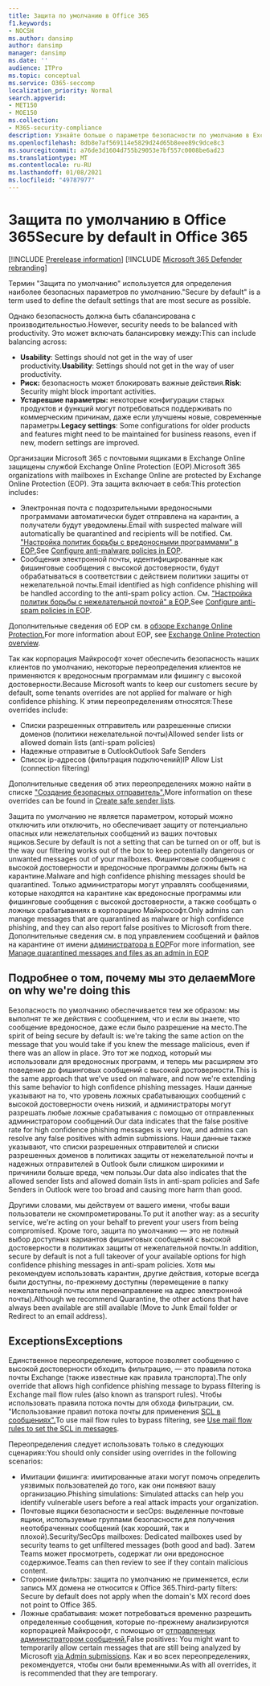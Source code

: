 ```yaml
---
title: Защита по умолчанию в Office 365
f1.keywords:
- NOCSH
ms.author: dansimp
author: dansimp
manager: dansimp
ms.date: ''
audience: ITPro
ms.topic: conceptual
ms.service: O365-seccomp
localization_priority: Normal
search.appverid:
- MET150
- MOE150
ms.collection:
- M365-security-compliance
description: Узнайте больше о параметре безопасности по умолчанию в Exchange Online Protection (EOP)
ms.openlocfilehash: 8db8e7af569114e5829d24d65b8eee89c9dce8c3
ms.sourcegitcommit: a76de3d1604d755b29053e7bf557c0008be6ad23
ms.translationtype: MT
ms.contentlocale: ru-RU
ms.lasthandoff: 01/08/2021
ms.locfileid: "49787977"
---
```

# <a name="secure-by-default-in-office-365"></a><span data-ttu-id="4caa0-103">Защита по умолчанию в Office 365</span><span class="sxs-lookup"><span data-stu-id="4caa0-103">Secure by default in Office 365</span></span>

[!INCLUDE [Prerelease information](../includes/prerelease.md)]
[!INCLUDE [Microsoft 365 Defender rebranding](../includes/microsoft-defender-for-office.md)]

<span data-ttu-id="4caa0-104">Термин "Защита по умолчанию" используется для определения наиболее безопасных параметров по умолчанию.</span><span class="sxs-lookup"><span data-stu-id="4caa0-104">"Secure by default" is a term used to define the default settings that are most secure as possible.</span></span>

<span data-ttu-id="4caa0-105">Однако безопасность должна быть сбалансирована с производительностью.</span><span class="sxs-lookup"><span data-stu-id="4caa0-105">However, security needs to be balanced with productivity.</span></span> <span data-ttu-id="4caa0-106">Это может включать балансировку между:</span><span class="sxs-lookup"><span data-stu-id="4caa0-106">This can include balancing across:</span></span>

- <span data-ttu-id="4caa0-107">**Usability**: Settings should not get in the way of user productivity.</span><span class="sxs-lookup"><span data-stu-id="4caa0-107">**Usability**: Settings should not get in the way of user productivity.</span></span>
- <span data-ttu-id="4caa0-108">**Риск:** безопасность может блокировать важные действия.</span><span class="sxs-lookup"><span data-stu-id="4caa0-108">**Risk**: Security might block important activities.</span></span>
- <span data-ttu-id="4caa0-109">**Устаревшие параметры:** некоторые конфигурации старых продуктов и функций могут потребоваться поддерживать по коммерческим причинам, даже если улучшены новые, современные параметры.</span><span class="sxs-lookup"><span data-stu-id="4caa0-109">**Legacy settings**: Some configurations for older products and features might need to be maintained for business reasons, even if new, modern settings are improved.</span></span>

<span data-ttu-id="4caa0-110">Организации Microsoft 365 с почтовыми ящиками в Exchange Online защищены службой Exchange Online Protection (EOP).</span><span class="sxs-lookup"><span data-stu-id="4caa0-110">Microsoft 365 organizations with mailboxes in Exchange Online are protected by Exchange Online Protection (EOP).</span></span> <span data-ttu-id="4caa0-111">Эта защита включает в себя:</span><span class="sxs-lookup"><span data-stu-id="4caa0-111">This protection includes:</span></span>

- <span data-ttu-id="4caa0-112">Электронная почта с подозрительными вредоносными программами автоматически будет отправлена на карантин, а получатели будут уведомлены.</span><span class="sxs-lookup"><span data-stu-id="4caa0-112">Email with suspected malware will automatically be quarantined and recipients will be notified.</span></span> <span data-ttu-id="4caa0-113">См. ["Настройка политик борьбы с вредоносными программами" в EOP.](configure-anti-malware-policies.md)</span><span class="sxs-lookup"><span data-stu-id="4caa0-113">See [Configure anti-malware policies in EOP](configure-anti-malware-policies.md).</span></span>
- <span data-ttu-id="4caa0-114">Сообщения электронной почты, идентифицированные как фишинговые сообщения с высокой достоверности, будут обрабатываться в соответствии с действием политики защиты от нежелательной почты.</span><span class="sxs-lookup"><span data-stu-id="4caa0-114">Email identified as high confidence phishing will be handled according to the anti-spam policy action.</span></span> <span data-ttu-id="4caa0-115">См. ["Настройка политик борьбы с нежелательной почтой" в EOP.](configure-your-spam-filter-policies.md)</span><span class="sxs-lookup"><span data-stu-id="4caa0-115">See [Configure anti-spam policies in EOP](configure-your-spam-filter-policies.md).</span></span>

<span data-ttu-id="4caa0-116">Дополнительные сведения об EOP см. в [обзоре Exchange Online Protection.](exchange-online-protection-overview.md)</span><span class="sxs-lookup"><span data-stu-id="4caa0-116">For more information about EOP, see [Exchange Online Protection overview](exchange-online-protection-overview.md).</span></span>

<span data-ttu-id="4caa0-117">Так как корпорация Майкрософт хочет обеспечить безопасность наших клиентов по умолчанию, некоторые переопределения клиентов не применяются к вредоносным программам или фишингу с высокой достоверности.</span><span class="sxs-lookup"><span data-stu-id="4caa0-117">Because Microsoft wants to keep our customers secure by default, some tenants overrides are not applied for malware or high confidence phishing.</span></span> <span data-ttu-id="4caa0-118">К этим переопределениям относятся:</span><span class="sxs-lookup"><span data-stu-id="4caa0-118">These overrides include:</span></span>

- <span data-ttu-id="4caa0-119">Списки разрешенных отправитель или разрешенные списки доменов (политики нежелательной почты)</span><span class="sxs-lookup"><span data-stu-id="4caa0-119">Allowed sender lists or allowed domain lists (anti-spam policies)</span></span>
- <span data-ttu-id="4caa0-120">Надежные отправитые в Outlook</span><span class="sxs-lookup"><span data-stu-id="4caa0-120">Outlook Safe Senders</span></span>
- <span data-ttu-id="4caa0-121">Список ip-адресов (фильтрация подключений)</span><span class="sxs-lookup"><span data-stu-id="4caa0-121">IP Allow List (connection filtering)</span></span>

<span data-ttu-id="4caa0-122">Дополнительные сведения об этих переопределениях можно найти в списке ["Создание безопасных отправитель".](create-safe-sender-lists-in-office-365.md)</span><span class="sxs-lookup"><span data-stu-id="4caa0-122">More information on these overrides can be found in [Create safe sender lists](create-safe-sender-lists-in-office-365.md).</span></span>

<span data-ttu-id="4caa0-123">Защита по умолчанию не является параметром, который можно отключить или отключить, но обеспечивает защиту от потенциально опасных или нежелательных сообщений из ваших почтовых ящиков.</span><span class="sxs-lookup"><span data-stu-id="4caa0-123">Secure by default is not a setting that can be turned on or off, but is the way our filtering works out of the box to keep potentially dangerous or unwanted messages out of your mailboxes.</span></span> <span data-ttu-id="4caa0-124">Фишинговые сообщения с высокой достоверности и вредоносные программы должны быть на карантине.</span><span class="sxs-lookup"><span data-stu-id="4caa0-124">Malware and high confidence phishing messages should be quarantined.</span></span> <span data-ttu-id="4caa0-125">Только администраторы могут управлять сообщениями, которые находятся на карантине как вредоносные программы или фишинговые сообщения с высокой достоверности, а также сообщать о ложных срабатываниях в корпорацию Майкрософт.</span><span class="sxs-lookup"><span data-stu-id="4caa0-125">Only admins can manage messages that are quarantined as malware or high confidence phishing, and they can also report false positives to Microsoft from there.</span></span> <span data-ttu-id="4caa0-126">Дополнительные сведения см. в под управлением сообщений и файлов на карантине от имени [администратора в EOP](manage-quarantined-messages-and-files.md)</span><span class="sxs-lookup"><span data-stu-id="4caa0-126">For more information, see [Manage quarantined messages and files as an admin in EOP](manage-quarantined-messages-and-files.md)</span></span>

## <a name="more-on-why-were-doing-this"></a><span data-ttu-id="4caa0-127">Подробнее о том, почему мы это делаем</span><span class="sxs-lookup"><span data-stu-id="4caa0-127">More on why we're doing this</span></span>

<span data-ttu-id="4caa0-128">Безопасность по умолчанию обеспечивается тем же образом: мы выполнят те же действия с сообщением, что и если вы знаете, что сообщение вредоносное, даже если было разрешение на место.</span><span class="sxs-lookup"><span data-stu-id="4caa0-128">The spirit of being secure by default is: we're taking the same action on the message that you would take if you knew the message malicious, even if there was an allow in place.</span></span> <span data-ttu-id="4caa0-129">Это тот же подход, который мы использовали для вредоносных программ, и теперь мы расширяем это поведение до фишинговых сообщений с высокой достоверности.</span><span class="sxs-lookup"><span data-stu-id="4caa0-129">This is the same approach that we've used on malware, and now we're extending this same behavior to high confidence phishing messages.</span></span> <span data-ttu-id="4caa0-130">Наши данные указывают на то, что уровень ложных срабатывающих сообщений с высокой достоверности очень низкий, и администраторы могут разрешать любые ложные срабатывания с помощью от отправленных администратором сообщений.</span><span class="sxs-lookup"><span data-stu-id="4caa0-130">Our data indicates that the false positive rate for high confidence phishing messages is very low, and admins can resolve any false positives with admin submissions.</span></span> <span data-ttu-id="4caa0-131">Наши данные также указывают, что списки разрешенных отправителей и списки разрешенных доменов в политиках защиты от нежелательной почты и надежных отправителей в Outlook были слишком широкими и причинили больше вреда, чем пользы.</span><span class="sxs-lookup"><span data-stu-id="4caa0-131">Our data also indicates that the allowed sender lists and allowed domain lists in anti-spam policies and Safe Senders in Outlook were too broad and causing more harm than good.</span></span>

<span data-ttu-id="4caa0-132">Другими словами, мы действуем от вашего имени, чтобы ваши пользователи не скомпрометированы.</span><span class="sxs-lookup"><span data-stu-id="4caa0-132">To put it another way: as a security service, we're acting on your behalf to prevent your users from being compromised.</span></span> <span data-ttu-id="4caa0-133">Кроме того, защита по умолчанию — это не полный выбор доступных вариантов фишинговых сообщений с высокой достоверности в политиках защиты от нежелательной почты.</span><span class="sxs-lookup"><span data-stu-id="4caa0-133">In addition, secure by default is not a full takeover of your available options for high confidence phishing messages in anti-spam policies.</span></span> <span data-ttu-id="4caa0-134">Хотя мы рекомендуем использовать карантин, другие действия, которые всегда были доступны, по-прежнему доступны (перемещение в папку нежелательной почты или перенаправление на адрес электронной почты).</span><span class="sxs-lookup"><span data-stu-id="4caa0-134">Although we recommend Quarantine, the other actions that have always been available are still available (Move to Junk Email folder or Redirect to an email address).</span></span>

## <a name="exceptions"></a><span data-ttu-id="4caa0-135">Exceptions</span><span class="sxs-lookup"><span data-stu-id="4caa0-135">Exceptions</span></span>

<span data-ttu-id="4caa0-136">Единственное переопределение, которое позволяет сообщению с высокой достоверности обходить фильтрацию, — это правила потока почты Exchange (также известные как правила транспорта).</span><span class="sxs-lookup"><span data-stu-id="4caa0-136">The only override that allows high confidence phishing message to bypass filtering is Exchange mail flow rules (also known as transport rules).</span></span> <span data-ttu-id="4caa0-137">Чтобы использовать правила потока почты для обхода фильтрации, см. "Использование правил потока почты для применения [SCL в сообщениях".](use-mail-flow-rules-to-set-the-spam-confidence-level-scl-in-messages.md)</span><span class="sxs-lookup"><span data-stu-id="4caa0-137">To use mail flow rules to bypass filtering, see [Use mail flow rules to set the SCL in messages](use-mail-flow-rules-to-set-the-spam-confidence-level-scl-in-messages.md).</span></span>

<span data-ttu-id="4caa0-138">Переопределения следует использовать только в следующих сценариях:</span><span class="sxs-lookup"><span data-stu-id="4caa0-138">You should only consider using overrides in the following scenarios:</span></span>

- <span data-ttu-id="4caa0-139">Имитации фишинга: имитированные атаки могут помочь определить уязвимых пользователей до того, как они понвяют вашу организацию.</span><span class="sxs-lookup"><span data-stu-id="4caa0-139">Phishing simulations: Simulated attacks can help you identify vulnerable users before a real attack impacts your organization.</span></span>
- <span data-ttu-id="4caa0-140">Почтовые ящики безопасности и secOps: выделенные почтовые ящики, используемые группами безопасности для получения неотобраченных сообщений (как хороший, так и плохой).</span><span class="sxs-lookup"><span data-stu-id="4caa0-140">Security/SecOps mailboxes: Dedicated mailboxes used by security teams to get unfiltered messages (both good and bad).</span></span> <span data-ttu-id="4caa0-141">Затем Teams может просмотреть, содержат ли они вредоносное содержимое.</span><span class="sxs-lookup"><span data-stu-id="4caa0-141">Teams can then review to see if they contain malicious content.</span></span>
- <span data-ttu-id="4caa0-142">Сторонние фильтры: защита по умолчанию не применяется, если запись MX домена не относится к Office 365.</span><span class="sxs-lookup"><span data-stu-id="4caa0-142">Third-party filters: Secure by default does not apply when the domain's MX record does not point to Office 365.</span></span>
- <span data-ttu-id="4caa0-143">Ложные срабатываия: может потребоваться временно разрешить определенные сообщения, которые по-прежнему анализируются корпорацией Майкрософт, с помощью от [отправленных администратором сообщений.](admin-submission.md)</span><span class="sxs-lookup"><span data-stu-id="4caa0-143">False positives: You might want to temporarily allow certain messages that are still being analyzed by Microsoft [via Admin submissions](admin-submission.md).</span></span> <span data-ttu-id="4caa0-144">Как и во всех переопределениях, рекомендуется, чтобы они были временными.</span><span class="sxs-lookup"><span data-stu-id="4caa0-144">As with all overrides, it is recommended that they are temporary.</span></span>
